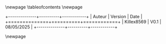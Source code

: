 \newpage
\tableofcontents
\newpage



+--------------+----------+------------+
| Auteur       | Version  | Date       |
+==============+==========+============+
| Killex8569   | V0.1     | 08/05/2025 |
+--------------+----------+------------+

\newpage


